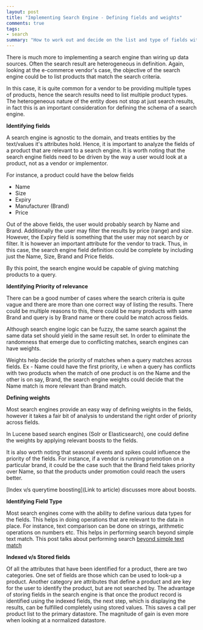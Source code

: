 ```yaml
--- 
layout: post
title: "Implementing Search Engine - Defining fields and weights"
comments: true
tags:
- search
summary: "How to work out and decide on the list and type of fields with their weights."
---
```


There is much more to implementing a search engine than wiring up data sources. Often the search result are heterogeneous in definition. Again, looking at the e-commerce vendor's case, the objective of the search engine could be to list products that match the search criteria.

In this case, it is quite common for a vendor to be providing multiple types of products, hence the search results need to list multiple product types. The heterogeneous nature of the entity does not stop at just search results, in fact this is an important consideration for defining the schema of a search engine.

**Identifying fields**

A search engine is agnostic to the domain, and treats entities by the text/values it's attributes hold. Hence, it is important to analyze the fields of a product that are relevant to a search engine. It is worth noting that the search engine fields need to be driven by the way a user would look at a product, not as a vendor or implementor.

For instance, a product could have the below fields

  * Name
  * Size
  * Expiry
  * Manufacturer (Brand)
  * Price

Out of the above fields, the user would probably search by Name and Brand. Additionally the user may filter the results by price (range) and size. However, the Expiry field is something that the user may not search by or filter. It is however an important attribute for the vendor to track. Thus, in this case, the search engine field definition could be complete by including just the Name, Size, Brand and Price fields.

By this point, the search engine would be capable of giving matching products to a query.

**Identifying Priority of relevance**

There can be a good number of cases where the search criteria is quite vague and there are more than one correct way of listing the results. There could be multiple reasons to this, there could be many products with same Brand and query is by Brand name or there could be match across fields.

Although search engine logic can be fuzzy, the same search against the same data set should yield in the same result set. In order to eliminate the randomness that emerge due to conflicting matches, search engines can have weights.

Weights help decide the priority of matches when a query matches across fields. Ex - Name could have the first priority, i.e when a query has conflicts with two products when the match of one product is on the Name and the other is on say, Brand, the search engine weights could decide that the Name match is more relevant than Brand match.

**Defining weights**

Most search engines provide an easy way of defining weights in the fields, however it takes a fair bit of analysis to understand the right order of priority across fields.

In Lucene based search engines (Solr or Elasticsearch), one could define the weights by applying relevant boosts to the fields.

It is also worth noting that seasonal events and spikes could influence the priority of the fields. For instance, if a vendor is running promotion on a particular brand, it could be the case such that the Brand field takes priority over Name, so that the products under promotion could reach the users better.

[Index v/s querytime boosting](Link to article) discusses more about boosts.

**Identifying Field Type**

Most search engines come with the ability to define various data types for the fields. This helps in doing operations that are relevant to the data in place. For instance, text comparison can be done on strings, arithmetic operations on numbers etc. This helps in performing search beyond simple text match. This post talks about performing search [beyond simple text match](link)

**Indexed v/s Stored fields**

Of all the attributes that have been identified for a product, there are two categories. One set of fields are those which can be used to look-up a product. Another category are attributes that define a product and are key for the user to identify the product, but are not searched by. The advantage of storing fields in the search engine is that once the product record is identified using the indexed fields, the next step, which is displaying the results, can be fulfilled completely using stored values. This saves a call per product list to the primary datastore. The magnitude of gain is even more when looking at a normalized datastore.